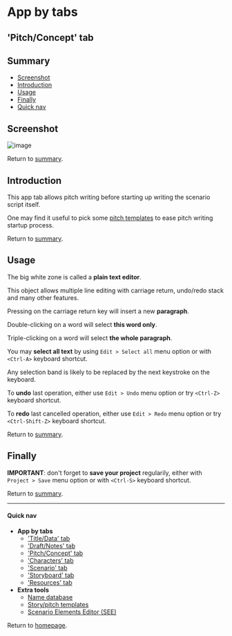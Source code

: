 
# App by tabs

## <a name="pitchconcept-tab"/>'Pitch/Concept' tab

## <a name="summary"/>Summary

* [Screenshot](#screenshot)
* [Introduction](#introduction)
* [Usage](#usage)
* [Finally](#finally)
* [Quick nav](#quick-nav)


## <a name="screenshot"/>Screenshot

![image](../../images/screenshots/screenshot-003.png)

Return to [summary](#summary).


## <a name="introduction"/>Introduction

This app tab allows pitch writing before starting up writing the
scenario script itself.

One may find it useful to pick some
[pitch templates](en_tools_pitch_templates.html) to ease pitch writing
startup process.

Return to [summary](#summary).


## <a name="usage"/>Usage

The big white zone is called a **plain text editor**.

This object allows multiple line editing with carriage return,
undo/redo stack and many other features.

Pressing on the carriage return key will insert a new **paragraph**.

Double-clicking on a word will select **this word only**.

Triple-clicking on a word will select **the whole paragraph**.

You may **select all text** by using `Edit > Select all` menu option or
with `<Ctrl-A>` keyboard shortcut.

Any selection band is likely to be replaced by the next keystroke on
the keyboard.

To **undo** last operation, either use `Edit > Undo` menu option or try
`<Ctrl-Z>` keyboard shortcut.

To **redo** last cancelled operation, either use `Edit > Redo` menu
option or try `<Ctrl-Shift-Z>` keyboard shortcut.

Return to [summary](#summary).


## <a name="finally"/>Finally

**IMPORTANT**: don't forget to **save your project** regularily, either
with `Project > Save` menu option or with `<Ctrl-S>` keyboard shortcut.

Return to [summary](#summary).

---

#### <a name="quick-nav"/>Quick nav

* **App by tabs**
    * ['Title/Data' tab](en_tab_title_data.html)
    * ['Draft/Notes' tab](en_tab_draft_notes.html)
    * ['Pitch/Concept' tab](en_tab_pitch_concept.html)
    * ['Characters' tab](en_tab_characters.html)
    * ['Scenario' tab](en_tab_scenario.html)
    * ['Storyboard' tab](en_tab_storyboard.html)
    * ['Resources' tab](en_tab_resources.html)
* **Extra tools**
    * [Name database](en_tools_name_db.html)
    * [Story/pitch templates](en_tools_pitch_templates.html)
    * [Scenario Elements Editor (SEE)](en_tools_scenario_elements_editor.html)

Return to [homepage](index.html).
